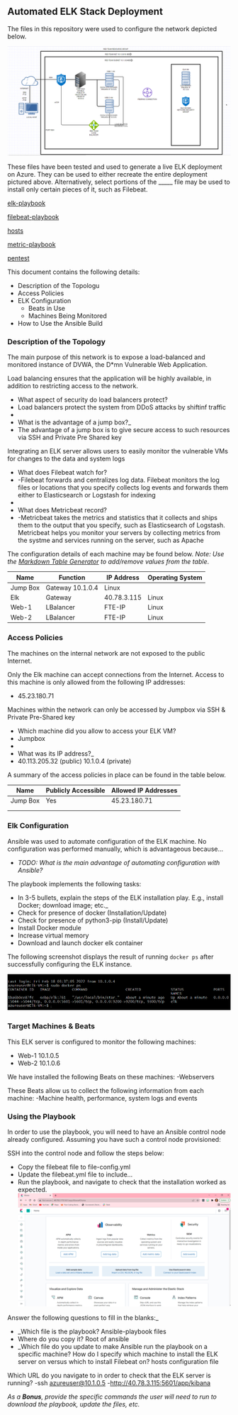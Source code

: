 ## Automated ELK Stack Deployment

The files in this repository were used to configure the network depicted below.

![Network diagram](https://github.com/Chamilton86/Project-1/blob/f5fa373b9e119f96c1ac9d53f151bcb47aa18b43/Diagrams/UNIT%2012%20HW.png)

These files have been tested and used to generate a live ELK deployment on Azure. They can be used to either recreate the entire deployment pictured above. Alternatively, select portions of the _____ file may be used to install only certain pieces of it, such as Filebeat.

  [elk-playbook](https://github.com/Chamilton86/Project-1/blob/6965f22f3031d4a82b214701772e5dd04ca2b818/Ansible/install-elk.yml)

[filebeat-playbook](https://github.com/Chamilton86/Project-1/blob/fb7afcfdabba40ed6090d01fbd3b1a00ecd738d9/Ansible/filebeat-playbook.yml)

[hosts](https://github.com/Chamilton86/Project-1/blob/6965f22f3031d4a82b214701772e5dd04ca2b818/Ansible/hosts.yml)

[metric-playbook](https://github.com/Chamilton86/Project-1/blob/6965f22f3031d4a82b214701772e5dd04ca2b818/Ansible/metricbeat-playbook.yml)

[pentest](https://github.com/Chamilton86/Project-1/blob/65f9e08eda8b513021af2712f9be11d0c2c80523/Ansible/pentest.yml)





This document contains the following details:
- Description of the Topologu
- Access Policies
- ELK Configuration
  - Beats in Use
  - Machines Being Monitored
- How to Use the Ansible Build


### Description of the Topology

The main purpose of this network is to expose a load-balanced and monitored instance of DVWA, the D*mn Vulnerable Web Application.

Load balancing ensures that the application will be highly available, in addition to restricting access to the network.
- What aspect of security do load balancers protect? 
- Load balancers protect the system from DDoS attacks by shiftinf traffic
- 
- What is the advantage of a jump box?_
- The advantage of a jump box is to give secure access to such resources via SSH and Private Pre Shared key

Integrating an ELK server allows users to easily monitor the vulnerable VMs for changes to the data and system logs
- What does Filebeat watch for?
- -Filebeat forwards and centralizes log data.  Filebeat monitors the log files or locations that you specify collects log events and forwards them either to Elasticsearch or Logstash for indexing
- 
- What does Metricbeat record?
- -Metricbeat takes the metrics and statistics that it collects and ships them to the output that you specify, such as Elasticsearch of Logstash.  Metricbeat helps you monitor your servers by collecting metrics from the systme and services running on the server, such as Apache

The configuration details of each machine may be found below.
_Note: Use the [Markdown Table Generator](http://www.tablesgenerator.com/markdown_tables) to add/remove values from the table_.

| Name     | Function | IP Address | Operating System |
|----------|----------|------------|------------------|
| Jump Box | Gateway  10.1.0.4     | Linux            |
| Elk      | Gateway  | 40.78.3.115| Linux            |
| Web-1    | LBalancer| FTE-IP     | Linux            |
| Web-2    | LBalancer| FTE-IP     | Linux            |

### Access Policies

The machines on the internal network are not exposed to the public Internet. 

Only the Elk machine can accept connections from the Internet. Access to this machine is only allowed from the following IP addresses:
- 45.23.180.71

Machines within the network can only be accessed by Jumpbox via SSH & Private Pre-Shared key
- Which machine did you allow to access your ELK VM?
- Jumpbox
- 
-  What was its IP address?_
-  40.113.205.32 (public) 10.1.0.4 (private)

A summary of the access policies in place can be found in the table below.

| Name     | Publicly Accessible | Allowed IP Addresses |
|----------|---------------------|----------------------|
| Jump Box | Yes                 | 45.23.180.71         |
|          |                     |                      |
|          |                     |                      |

### Elk Configuration

Ansible was used to automate configuration of the ELK machine. No configuration was performed manually, which is advantageous because...
- _TODO: What is the main advantage of automating configuration with Ansible?_

The playbook implements the following tasks:
- In 3-5 bullets, explain the steps of the ELK installation play. E.g., install Docker; download image; etc._
- Check for presence of docker (Installation/Update)
- Check for presence of python3-pip (Install/Update)
- Install Docker module
- Increase virtual memory
- Download and launch docker elk container

The following screenshot displays the result of running `docker ps` after successfully configuring the ELK instance.

![Docker ps](https://github.com/shonham/Shontae-s-Cybersecurity-Project-1/blob/8573356a371266d9c31bd00b2386bedb29c34ddd/diagrams/Docker%20ps.png)

### Target Machines & Beats
This ELK server is configured to monitor the following machines:
- Web-1 10.1.0.5 
- Web-2 10.1.0.6

We have installed the following Beats on these machines:
-Webservers

These Beats allow us to collect the following information from each machine:
-Machine health, performance, system logs and events

### Using the Playbook
In order to use the playbook, you will need to have an Ansible control node already configured. Assuming you have such a control node provisioned: 

SSH into the control node and follow the steps below:
- Copy the filebeat file to file-config.yml
- Update the filebeat.yml file to include...
- Run the playbook, and navigate to check that the installation worked as expected.
![kibanaserver](https://github.com/shonham/Shontae-s-Cybersecurity-Project-1/blob/60d84b78333fafae4d4bba4a4df2463d74c25476/diagrams/kibanaserver.png)

Answer the following questions to fill in the blanks:_
- _Which file is the playbook? Ansible-playbook files
- Where do you copy it? Root of ansible
- _Which file do you update to make Ansible run the playbook on a specific machine? How do I specify which machine to install the ELK server on versus which to install Filebeat on? hosts configuration file

Which URL do you navigate to in order to check that the ELK server is running? 
-ssh azureuser@10.1.0.5
-http://40.78.3.115:5601/app/kibana

_As a **Bonus**, provide the specific commands the user will need to run to download the playbook, update the files, etc._
